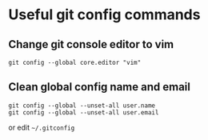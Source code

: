 # Useful git config commands

## Change git console editor to vim

`git config --global core.editor "vim"`

## Clean global config name and email
```
git config --global --unset-all user.name
git config --global --unset-all user.email
```
or edit `~/.gitconfig`


